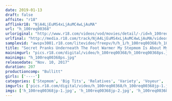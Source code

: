 ```yaml
---
date: 2019-01-13
draft: false
affsite: "r18"
afflinkr18: "NjA4LjEuMS4xLjAuMC4wLjAuMA"
url: "h_100req00368"
urloriginal: "http://www.r18.com/videos/vod/movies/detail/-/id=h_100req00368"
urlfinal: "http://media.r18.com/track/NjA4LjEuMS4xLjAuMC4wLjAuMA/videos/vod/movies/detail/-/id=h_100req00368"
samplevid: "awspv3001.r18.com/litevideo/freepv/h/h_1/h_100req00368/h_100req00368_dmb_w.mp4"
title: "Secret Pranks Underneath The Foot Warmer My Stepmom Is About My Age And Bursting With Lust Wicked Incest Creampie Raw Footage 3"
mainimgurl: "pics.r18.com/digital/video/h_100req00368/h_100req00368ps.jpg"
mainimgs: "h_100req00368ps.jpg"
releasedate: "Nov. 10, 2017"
duration: 207
productioncomp: "Bullitt"
girls: ['----']
categories: ['Stepmom', 'Big Tits', 'Relatives', 'Variety', 'Voyeur', 'Amateur', 'Creampie', 'Hi-Def']
imgurls: ['pics.r18.com/digital/video/h_100req00368/h_100req00368jp-1.jpg', 'pics.r18.com/digital/video/h_100req00368/h_100req00368jp-2.jpg', 'pics.r18.com/digital/video/h_100req00368/h_100req00368jp-3.jpg', 'pics.r18.com/digital/video/h_100req00368/h_100req00368jp-4.jpg', 'pics.r18.com/digital/video/h_100req00368/h_100req00368jp-5.jpg', 'pics.r18.com/digital/video/h_100req00368/h_100req00368jp-6.jpg', 'pics.r18.com/digital/video/h_100req00368/h_100req00368jp-7.jpg', 'pics.r18.com/digital/video/h_100req00368/h_100req00368jp-8.jpg', 'pics.r18.com/digital/video/h_100req00368/h_100req00368jp-9.jpg', 'pics.r18.com/digital/video/h_100req00368/h_100req00368jp-10.jpg', 'pics.r18.com/digital/video/h_100req00368/h_100req00368jp-11.jpg', 'pics.r18.com/digital/video/h_100req00368/h_100req00368jp-12.jpg', 'pics.r18.com/digital/video/h_100req00368/h_100req00368jp-13.jpg', 'pics.r18.com/digital/video/h_100req00368/h_100req00368jp-14.jpg', 'pics.r18.com/digital/video/h_100req00368/h_100req00368jp-15.jpg', 'pics.r18.com/digital/video/h_100req00368/h_100req00368jp-16.jpg', 'pics.r18.com/digital/video/h_100req00368/h_100req00368jp-17.jpg', 'pics.r18.com/digital/video/h_100req00368/h_100req00368jp-18.jpg', 'pics.r18.com/digital/video/h_100req00368/h_100req00368jp-19.jpg', 'pics.r18.com/digital/video/h_100req00368/h_100req00368jp-20.jpg']
imgs: ['h_100req00368jp-1.jpg', 'h_100req00368jp-2.jpg', 'h_100req00368jp-3.jpg', 'h_100req00368jp-4.jpg', 'h_100req00368jp-5.jpg', 'h_100req00368jp-6.jpg', 'h_100req00368jp-7.jpg', 'h_100req00368jp-8.jpg', 'h_100req00368jp-9.jpg', 'h_100req00368jp-10.jpg', 'h_100req00368jp-11.jpg', 'h_100req00368jp-12.jpg', 'h_100req00368jp-13.jpg', 'h_100req00368jp-14.jpg', 'h_100req00368jp-15.jpg', 'h_100req00368jp-16.jpg', 'h_100req00368jp-17.jpg', 'h_100req00368jp-18.jpg', 'h_100req00368jp-19.jpg', 'h_100req00368jp-20.jpg']
---
```

